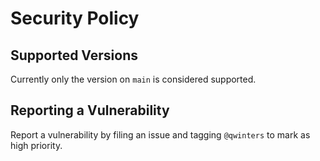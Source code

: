 # Security Policy

## Supported Versions

Currently only the version on `main` is considered supported.

## Reporting a Vulnerability

Report a vulnerability by filing an issue and tagging `@qwinters` to mark as high priority. 
